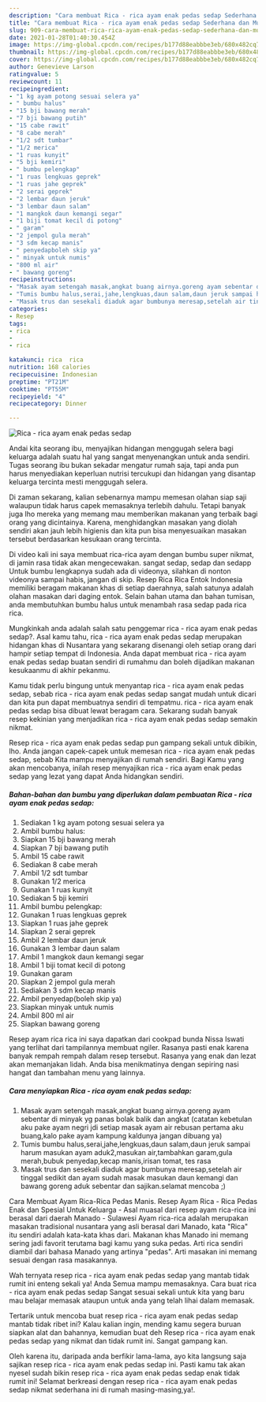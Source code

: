 ```yaml
---
description: "Cara membuat Rica - rica ayam enak pedas sedap Sederhana dan Mudah Dibuat"
title: "Cara membuat Rica - rica ayam enak pedas sedap Sederhana dan Mudah Dibuat"
slug: 909-cara-membuat-rica-rica-ayam-enak-pedas-sedap-sederhana-dan-mudah-dibuat
date: 2021-01-28T01:40:30.454Z
image: https://img-global.cpcdn.com/recipes/b177d88eabbbe3eb/680x482cq70/rica-rica-ayam-enak-pedas-sedap-foto-resep-utama.jpg
thumbnail: https://img-global.cpcdn.com/recipes/b177d88eabbbe3eb/680x482cq70/rica-rica-ayam-enak-pedas-sedap-foto-resep-utama.jpg
cover: https://img-global.cpcdn.com/recipes/b177d88eabbbe3eb/680x482cq70/rica-rica-ayam-enak-pedas-sedap-foto-resep-utama.jpg
author: Genevieve Larson
ratingvalue: 5
reviewcount: 11
recipeingredient:
- "1 kg ayam potong sesuai selera ya"
- " bumbu halus"
- "15 bji bawang merah"
- "7 bji bawang putih"
- "15 cabe rawit"
- "8 cabe merah"
- "1/2 sdt tumbar"
- "1/2 merica"
- "1 ruas kunyit"
- "5 bji kemiri"
- " bumbu pelengkap"
- "1 ruas lengkuas geprek"
- "1 ruas jahe geprek"
- "2 serai geprek"
- "2 lembar daun jeruk"
- "3 lembar daun salam"
- "1 mangkok daun kemangi segar"
- "1 biji tomat kecil di potong"
- " garam"
- "2 jempol gula merah"
- "3 sdm kecap manis"
- " penyedapboleh skip ya"
- " minyak untuk numis"
- "800 ml air"
- " bawang goreng"
recipeinstructions:
- "Masak ayam setengah masak,angkat buang airnya.goreng ayam sebentar di minyak yg panas bolak balik dan angkat (catatan kebetulan aku pake ayam negri jdi setiap masak ayam air rebusan pertama aku buang,kalo pake ayam kampung kaldunya jangan dibuang ya)"
- "Tumis bumbu halus,serai,jahe,lengkuas,daun salam,daun jeruk sampai harum masukan ayam aduk2,masukan air,tambahkan garam,gula merah,bubuk penyedap,kecap manis,irisan tomat, tes rasa"
- "Masak trus dan sesekali diaduk agar bumbunya meresap,setelah air tinggal sedikit dan ayam sudah masak masukan daun kemangi dan bawang goreng aduk sebentar dan sajikan.selamat mencoba ;)"
categories:
- Resep
tags:
- rica
- 
- rica

katakunci: rica  rica 
nutrition: 168 calories
recipecuisine: Indonesian
preptime: "PT21M"
cooktime: "PT55M"
recipeyield: "4"
recipecategory: Dinner

---
```



![Rica - rica ayam enak pedas sedap](https://img-global.cpcdn.com/recipes/b177d88eabbbe3eb/680x482cq70/rica-rica-ayam-enak-pedas-sedap-foto-resep-utama.jpg)

Andai kita seorang ibu, menyajikan hidangan menggugah selera bagi keluarga adalah suatu hal yang sangat menyenangkan untuk anda sendiri. Tugas seorang ibu bukan sekadar mengatur rumah saja, tapi anda pun harus menyediakan keperluan nutrisi tercukupi dan hidangan yang disantap keluarga tercinta mesti menggugah selera.

Di zaman  sekarang, kalian sebenarnya mampu memesan olahan siap saji walaupun tidak harus capek memasaknya terlebih dahulu. Tetapi banyak juga lho mereka yang memang mau memberikan makanan yang terbaik bagi orang yang dicintainya. Karena, menghidangkan masakan yang diolah sendiri akan jauh lebih higienis dan kita pun bisa menyesuaikan masakan tersebut berdasarkan kesukaan orang tercinta. 

Di video kali ini saya membuat rica-rica ayam dengan bumbu super nikmat, di jamin rasa tidak akan mengecewakan. sangat sedap, sedap dan sedapp Untuk bumbu lengkapnya sudah ada di videonya, silahkan di nonton videonya sampai habis, jangan di skip. Resep Rica Rica Entok Indonesia memiliki beragam makanan khas di setiap daerahnya, salah satunya adalah olahan masakan dari daging entok. Selain bahan utama dan bahan tumisan, anda membutuhkan bumbu halus untuk menambah rasa sedap pada rica rica.

Mungkinkah anda adalah salah satu penggemar rica - rica ayam enak pedas sedap?. Asal kamu tahu, rica - rica ayam enak pedas sedap merupakan hidangan khas di Nusantara yang sekarang disenangi oleh setiap orang dari hampir setiap tempat di Indonesia. Anda dapat membuat rica - rica ayam enak pedas sedap buatan sendiri di rumahmu dan boleh dijadikan makanan kesukaanmu di akhir pekanmu.

Kamu tidak perlu bingung untuk menyantap rica - rica ayam enak pedas sedap, sebab rica - rica ayam enak pedas sedap sangat mudah untuk dicari dan kita pun dapat membuatnya sendiri di tempatmu. rica - rica ayam enak pedas sedap bisa dibuat lewat beragam cara. Sekarang sudah banyak resep kekinian yang menjadikan rica - rica ayam enak pedas sedap semakin nikmat.

Resep rica - rica ayam enak pedas sedap pun gampang sekali untuk dibikin, lho. Anda jangan capek-capek untuk memesan rica - rica ayam enak pedas sedap, sebab Kita mampu menyajikan di rumah sendiri. Bagi Kamu yang akan mencobanya, inilah resep menyajikan rica - rica ayam enak pedas sedap yang lezat yang dapat Anda hidangkan sendiri.

<!--inarticleads1-->

##### Bahan-bahan dan bumbu yang diperlukan dalam pembuatan Rica - rica ayam enak pedas sedap:

1. Sediakan 1 kg ayam potong sesuai selera ya
1. Ambil  bumbu halus:
1. Siapkan 15 bji bawang merah
1. Siapkan 7 bji bawang putih
1. Ambil 15 cabe rawit
1. Sediakan 8 cabe merah
1. Ambil 1/2 sdt tumbar
1. Gunakan 1/2 merica
1. Gunakan 1 ruas kunyit
1. Sediakan 5 bji kemiri
1. Ambil  bumbu pelengkap:
1. Gunakan 1 ruas lengkuas geprek
1. Siapkan 1 ruas jahe geprek
1. Siapkan 2 serai geprek
1. Ambil 2 lembar daun jeruk
1. Gunakan 3 lembar daun salam
1. Ambil 1 mangkok daun kemangi segar
1. Ambil 1 biji tomat kecil di potong
1. Gunakan  garam
1. Siapkan 2 jempol gula merah
1. Sediakan 3 sdm kecap manis
1. Ambil  penyedap(boleh skip ya)
1. Siapkan  minyak untuk numis
1. Ambil 800 ml air
1. Siapkan  bawang goreng


Resep ayam rica rica ini saya dapatkan dari cookpad bunda Nissa Iswati yang terlihat dari tampilannya membuat ngiler. Rasanya pasti enak karena banyak rempah rempah dalam resep tersebut. Rasanya yang enak dan lezat akan memanjakan lidah. Anda bisa menikmatinya dengan sepiring nasi hangat dan tambahan menu yang lainnya. 

<!--inarticleads2-->

##### Cara menyiapkan Rica - rica ayam enak pedas sedap:

1. Masak ayam setengah masak,angkat buang airnya.goreng ayam sebentar di minyak yg panas bolak balik dan angkat (catatan kebetulan aku pake ayam negri jdi setiap masak ayam air rebusan pertama aku buang,kalo pake ayam kampung kaldunya jangan dibuang ya)
1. Tumis bumbu halus,serai,jahe,lengkuas,daun salam,daun jeruk sampai harum masukan ayam aduk2,masukan air,tambahkan garam,gula merah,bubuk penyedap,kecap manis,irisan tomat, tes rasa
1. Masak trus dan sesekali diaduk agar bumbunya meresap,setelah air tinggal sedikit dan ayam sudah masak masukan daun kemangi dan bawang goreng aduk sebentar dan sajikan.selamat mencoba ;)


Cara Membuat Ayam Rica-Rica Pedas Manis. Resep Ayam Rica - Rica Pedas Enak dan Spesial Untuk Keluarga - Asal muasal dari resep ayam rica-rica ini berasal dari daerah Manado - Sulawesi Ayam rica-rica adalah merupakan masakan tradisional nusantara yang asli berasal dari Manado, kata &#34;Rica&#34; itu sendiri adalah kata-kata khas dari. Makanan khas Manado ini memang sering jadi favorit terutama bagi kamu yang suka pedas. Arti rica sendiri diambil dari bahasa Manado yang artinya &#34;pedas&#34;. Arti masakan ini memang sesuai dengan rasa masakannya. 

Wah ternyata resep rica - rica ayam enak pedas sedap yang mantab tidak rumit ini enteng sekali ya! Anda Semua mampu memasaknya. Cara buat rica - rica ayam enak pedas sedap Sangat sesuai sekali untuk kita yang baru mau belajar memasak ataupun untuk anda yang telah lihai dalam memasak.

Tertarik untuk mencoba buat resep rica - rica ayam enak pedas sedap mantab tidak ribet ini? Kalau kalian ingin, mending kamu segera buruan siapkan alat dan bahannya, kemudian buat deh Resep rica - rica ayam enak pedas sedap yang nikmat dan tidak rumit ini. Sangat gampang kan. 

Oleh karena itu, daripada anda berfikir lama-lama, ayo kita langsung saja sajikan resep rica - rica ayam enak pedas sedap ini. Pasti kamu tak akan nyesel sudah bikin resep rica - rica ayam enak pedas sedap enak tidak rumit ini! Selamat berkreasi dengan resep rica - rica ayam enak pedas sedap nikmat sederhana ini di rumah masing-masing,ya!.

